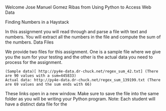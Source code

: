 Welcome Jose Manuel Gomez Ribas from Using Python to Access Web Data

Finding Numbers in a Haystack

In this assignment you will read through and parse a file with text and numbers. You will extract all the numbers in the file and compute the sum of the numbers.
Data Files

We provide two files for this assignment. One is a sample file where we give you the sum for your testing and the other is the actual data you need to process for the assignment.

    (Sample data)[ http://py4e-data.dr-chuck.net/regex_sum_42.txt] (There are 90 values with a sum=445833)
    Actual data: http://py4e-data.dr-chuck.net/regex_sum_139199.txt (There are 69 values and the sum ends with 66)

These links open in a new window. Make sure to save the file into the same folder as you will be writing your Python program. Note: Each student will have a distinct data file for the
